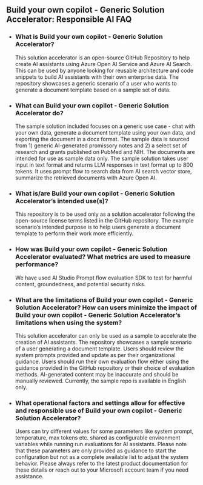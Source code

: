 ## Build your own copilot - Generic Solution Accelerator: Responsible AI FAQ
- ### What is Build your own copilot - Generic Solution Accelerator?
    This solution accelerator is an open-source GitHub Repository to help create AI assistants using Azure Open AI Service and Azure AI Search. This can be used by anyone looking for reusable architecture and code snippets to build AI assistants with their own enterprise data. The repository showcases a generic scenario of a user who wants to generate a document template based on a sample set of data.

- ### What can Build your own copilot - Generic Solution Accelerator do? 
    The sample solution included focuses on a generic use case - chat with your own data, generate a document template using your own data, and exporting the document in a docx format. The sample data is sourced from 1) generic AI-generated promissory notes and 2) a select set of research and grants published on PubMed and NIH. The documents are intended for use as sample data only. The sample solution takes user input in text format and returns LLM responses in text format up to 800 tokens. It uses prompt flow to search data from AI search vector store, summarize the retrieved documents with Azure Open AI.
  
- ### What is/are Build your own copilot - Generic Solution Accelerator’s intended use(s)?  
    This repository is to be used only as a solution accelerator following the open-source license terms listed in the GitHub repository. The example scenario’s intended purpose is to help users generate a document template to perform their work more efficiently.

- ### How was Build your own copilot - Generic Solution Accelerator evaluated? What metrics are used to measure performance?
    We have used AI Studio Prompt flow evaluation SDK to test for harmful content, groundedness, and potential security risks. 
  
- ### What are the limitations of Build your own copilot - Generic Solution Accelerator? How can users minimize the impact of Build your own copilot - Generic Solution Accelerator’s limitations when using the system?
    This solution accelerator can only be used as a sample to accelerate the creation of AI assistants. The repository showcases a sample scenario of a user generating a document template. Users should review the system prompts provided and update as per their organizational guidance. Users should run their own evaluation flow either using the guidance provided in the GitHub repository or their choice of evaluation methods. AI-generated content may be inaccurate and should be manually reviewed. Currently, the sample repo is available in English only.  
- ### What operational factors and settings allow for effective and responsible use of Build your own copilot - Generic Solution Accelerator?
    Users can try different values for some parameters like system prompt, temperature, max tokens etc. shared as configurable environment variables while running run evaluations for AI assistants. Please note that these parameters are only provided as guidance to start the configuration but not as a complete available list to adjust the system behavior. Please always refer to the latest product documentation for these details or reach out to your Microsoft account team if you need assistance.